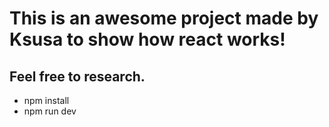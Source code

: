 # This is an awesome project made by Ksusa to show how react works!

## Feel free to research.

- npm install
- npm run dev